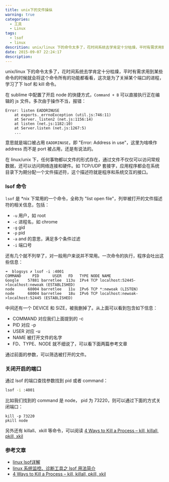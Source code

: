```yaml
---
title: unix下的文件操纵
warning: true
categories:
  - 工具
  - Linux
tags:
  - lsof
  - linux
descrition: unix/linux 下的命令太多了，花时间系统去学肯定十分枯燥，平时有需求用到某些命令的时候就会将这个命令所有的功能都看看，这次是为了关掉某个端口的进程，学习了下 lsof 和 kill 命令。
date: 2015-09-07 22:24:17
description:
---
```



unix/linux 下的命令太多了，花时间系统去学肯定十分枯燥，平时有需求用到某些命令的时候就会将这个命令所有的功能都看看，这次是为了关掉某个端口的进程，学习了下 lsof 和 kill 命令。

<!--more-->

在 sublime 中配置了开启 node 的快捷方式，`Command + B` 可以直接执行正在编辑的 js 文件。多次由于操作不当，报错：

```
Error: listen EADDRINUSE
    at exports._errnoException (util.js:746:11)
    at Server._listen2 (net.js:1156:14)
    at listen (net.js:1182:10)
    at Server.listen (net.js:1267:5)
    ...
```

意思就是端口被占用 `EADDRINUSE`，即 "Error: Address in use"，这里为啥唤作 address 而不是 port 被占用，还是有说法的。

在 linux/unix 下，任何事物都以文件的形式存在，通过文件不仅仅可以访问常规数据，还可以访问网络连接和硬件。如 TCP/UDP 套接字，应用程序都会在系统目录下为期分配一个文件描述符，这个描述符就是程序和系统交互的接口。

### lsof 命令

`lsof` 是 *nix 下常用的一个命令，全称为 "list open file"，列举被打开的文件描述符的相关信息，包括：

- `-u` 用户，如 root
- `-c` 进程名，如 chrome
- `-g` gid
- `-p` pid
- `-a` and 的意思，满足多个条件过滤
- `-i` 端口号

还有几个就不列举了，对一般用户来说并不常用。一次命令的执行，程序会吐出这些信息：

```
➜  blogsys ✗ lsof -i :4001
COMMAND     PID      USER   FD   TYPE NODE NAME
Google    57881 barretlee  113u  IPv4 TCP localhost:52445->localhost:newoak (ESTABLISHED)
node      68004 barretlee   11u  IPv6 TCP *:newoak (LISTEN)
node      68004 barretlee   18u  IPv6 TCP localhost:newoak->localhost:52445 (ESTABLISHED)
```

中间还有一个 DEVICE 和 SIZE，被我删掉了。从上面可以看到包含如下信息：

- COMMAND 对应我们上面提到的 -c
- PID     对应 -p
- USER    对应 -u
- NAME    被打开文件的名字
- FD、TYPE、NODE 就不细说了，可以看下面两篇参考文章

通过前面的参数，可以筛选被打开的文件。

### 关闭开启的端口

通过 lsof 的端口查找参数找到 pid 或者 command：

```bash
lsof -i :4001
```

比如我们找到的 command 是 node， pid 为 73220，则可以通过下面的方式关闭端口：

```
kill -p 73220
pkill node
```

另外还有 killall、xkill 等命令，可以阅读 [4 Ways to Kill a Process – kill, killall, pkill, xkil](http://www.thegeekstuff.com/2009/12/4-ways-to-kill-a-process-kill-killall-pkill-xkill/)

### 参考文章

- [linux lsof详解](http://blog.csdn.net/guoguo1980/article/details/2324454)
- [linux 系统监控、诊断工具之 lsof 用法简介](http://blog.csdn.net/jkh753/article/details/10060423)
- [4 Ways to Kill a Process – kill, killall, pkill, xkil](http://www.thegeekstuff.com/2009/12/4-ways-to-kill-a-process-kill-killall-pkill-xkill/)